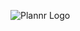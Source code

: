 ![Plannr Logo](https://github.com/nithinmanoj10/Plannr/blob/master/images/Plannr%20Banner.png?raw=true)
